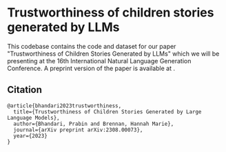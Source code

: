 # Trustworthiness of children stories generated by LLMs

This codebase contains the code and dataset for our paper "Trustworthiness of Children Stories Generated by LLMs" which we will be presenting at the 16th International Natural Language Generation Conference.
A preprint version of the paper is available at [](https://arxiv.org/abs/2304.03442).

## Citation

```
@article{bhandari2023trustworthiness,
  title={Trustworthiness of Children Stories Generated by Large Language Models},
  author={Bhandari, Prabin and Brennan, Hannah Marie},
  journal={arXiv preprint arXiv:2308.00073},
  year={2023}
}
```

